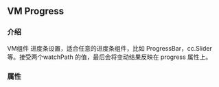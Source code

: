 ## VM Progress

### 介绍 

VM组件 进度条设置，适合任意的进度条组件，比如 ProgressBar，cc.Slider 等。接受两个watchPath 的值，最后会将变动结果反映在 progress 属性上。

### 属性

